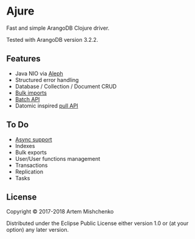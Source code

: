 # Ajure

Fast and simple ArangoDB Clojure driver.

Tested with ArangoDB version 3.2.2.

## Features
- Java NIO via [Aleph](https://github.com/ztellman/aleph)
- Structured error handling 
- Database / Collection / Document CRUD
- [Bulk imports](https://docs.arangodb.com/3.1/HTTP/BulkImports)
- [Batch API](https://docs.arangodb.com/3.1/HTTP/BatchRequest)
- Datomic inspired [pull API](http://docs.datomic.com/pull.html)

## To Do
- [Async support](https://docs.arangodb.com/3.1/HTTP/AsyncResultsManagement)
- Indexes
- Bulk exports
- User/User functions management
- Transactions
- Replication
- Tasks

## License

Copyright © 2017-2018 Artem Mishchenko

Distributed under the Eclipse Public License either version 1.0 or (at
your option) any later version.
